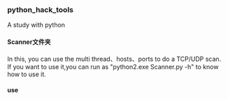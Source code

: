### python_hack_tools
A study with python
#### Scanner文件夹
In this, you can use the multi thread、hosts、ports to do a TCP/UDP scan.<br>
If you want to use it,you can run as "python2.exe Scanner.py -h" to know how to use it.
#### use
